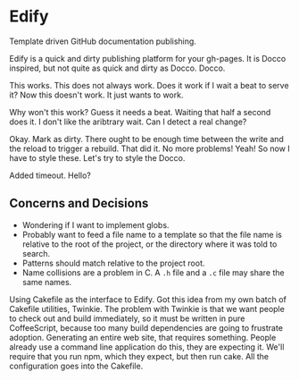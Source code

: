 # Edify

Template driven GitHub documentation publishing.

Edify is a quick and dirty publishing platform for your gh-pages. It is Docco
inspired, but not quite as quick and dirty as Docco. Docco.

This works. This does not always work. Does it work if I wait a beat to serve
it? Now this doesn't work. It just wants to work.

Why won't this work? Guess it needs a beat. Waiting that half a second does it.
I don't like the aribtrary wait. Can I detect a real change?

Okay. Mark as dirty. There ought to be enough time between the write and the
reload to trigger a rebuild. That did it. No more problems! Yeah! So now I have
to style these. Let's try to style the Docco.

Added timeout. Hello?

## Concerns and Decisions

 * Wondering if I want to implement globs.
 * Probably want to feed a file name to a template so that the file name is
   relative to the root of the project, or the directory where it was told to
   search.
 * Patterns should match relative to the project root.
 * Name collisions are a problem in C. A `.h` file and a `.c` file may share the
   same names.

Using Cakefile as the interface to Edify. Got this idea from my own batch of
Cakefile utilities, Twinkie. The problem with Twinkie is that we want people to
check out and build immediately, so it must be written in pure CoffeeScript,
because too many build dependencies are going to frustrate adoption.  Generating
an entire web site, that requires something.  People already use a command line
application do this, they are expecting it.  We'll require that you run npm,
which they expect, but then run cake. All the configuration goes into the
Cakefile.
